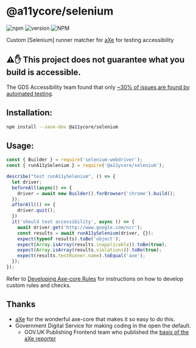 # @a11ycore/selenium
![npm](https://img.shields.io/npm/dt/@a11ycore/selenium)
![version](https://img.shields.io/npm/v/@a11ycore/selenium)
![NPM](https://img.shields.io/npm/l/@a11ycore/selenium)

<!-- [![npm version](https://img.shields.io/npm/v/jest-axe.svg)](http://npm.im/jest-axe)
![node](https://img.shields.io/node/v/jest-axe)
[![Build Status](https://travis-ci.org/nickcolley/jest-axe.svg?branch=main)](https://travis-ci.org/nickcolley/jest-axe)
[![JavaScript Style Guide](https://img.shields.io/badge/code_style-standard-brightgreen.svg)](https://standardjs.com) -->

Custom [Selenium] runner matcher for [aXe](https://github.com/dequelabs/axe-core) for testing accessibility

## ⚠️✋ This project does not guarantee what you build is accessible.
The GDS Accessibility team found that only [~30% of issues are found by automated testing](https://accessibility.blog.gov.uk/2017/02/24/what-we-found-when-we-tested-tools-on-the-worlds-least-accessible-webpage).

## Installation:
```bash
npm install --save-dev @a11ycore/selenium
```

## Usage:

```javascript
const { Builder } = require('selenium-webdriver');
const { runA11ySelenium } = require('@a11ycore/selenium');

describe("test runA11ySelenium", () => {
  let driver;
  beforeAll(async() => {
    driver = await new Builder().forBrowser('chrome').build();
  });
  afterAll(() => {
    driver.quit();
  }) 
  it('should test accessibility', async () => {
    await driver.get('http://www.google.com/ncr');
    const results = await runA11ySelenium(driver, {});
    expect(typeof results).toBe('object');
    expect(Array.isArray(results.inapplicable)).toBe(true);
    expect(Array.isArray(results.violations)).toBe(true);
    expect(results.testRunner.name).toEqual('axe');
  });
});
```

Refer to [Developing Axe-core Rules](https://github.com/dequelabs/axe-core/blob/master/doc/rule-development.md) for instructions on how to develop custom rules and checks.

## Thanks
- [aXe](https://www.deque.com/axe/) for the wonderful axe-core that makes it so easy to do this.
- Government Digital Service for making coding in the open the default.
  - GOV.UK Publishing Frontend team who published the [basis of the aXe reporter](https://github.com/alphagov/govuk_publishing_components/blob/581c22c9d35d85d5d985571d007f6397a4399f4c/spec/javascripts/govuk_publishing_components/AccessibilityTestSpec.js)